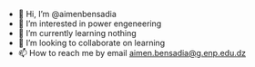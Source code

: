 - 👋 Hi, I’m @aimenbensadia
- 👀 I’m interested in power engeneering
- 🌱 I’m currently learning nothing
- 💞️ I’m looking to collaborate on learning
- 📫 How to reach me by email aimen.bensadia@g.enp.edu.dz

<!---
aimenbensadia/aimenbensadia is a ✨ special ✨ repository because its `README.md` (this file) appears on your GitHub profile.
You can click the Preview link to take a look at your changes.
--->
